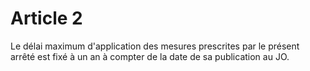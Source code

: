 # Article 2

Le délai maximum d'application des mesures prescrites par le présent arrêté est fixé à un an à compter de la date de sa publication au JO.
